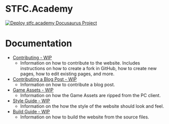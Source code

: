 # STFC.Academy
[![Deploy stfc.academy Docusaurus Project](https://github.com/stfc-academy/website/actions/workflows/docusaurus-gh-pages.yml/badge.svg?branch=main)](https://github.com/stfc-academy/website/actions/workflows/docusaurus-gh-pages.yml)

# Documentation
- [Contributing - WIP](/documentation/contributing.md)
    - Information on how to contribute to the website. Includes instructions on how to create a fork in GitHub, how to create new pages, how to edit existing pages, and more.
- [Contributing a Blog Post - WIP](/documentation/contribute-blog.md)
    - Information on how to contribute a blog post.
- [Game Assets - WIP](/documentation/game-assets.md)
    - Information on how the Game Assets are ripped from the PC client.
- [Style Guide - WIP](/documentation/style-guide.md)
    - Information on the how the style of the website should look and feel.
- [Build Guide - WIP](/documentation/build-guide.md)
    - Information on how to build the website from the source files. 
